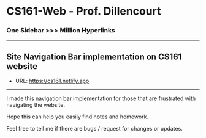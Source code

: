 # CS161-Web - Prof. Dillencourt
### One Sidebar >>> Million Hyperlinks

---

## Site Navigation Bar implementation on CS161 website

* URL: https://cs161.netlify.app

---

I made this navigation bar implementation for those that are frustrated with navigating the website. 

Hope this can help you easily find notes and homework. 

Feel free to tell me if there are bugs / request for changes or updates.
